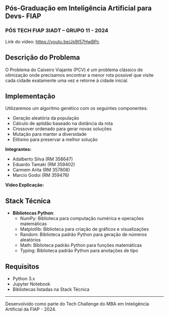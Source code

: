 ## Pós-Graduação em Inteligência Artificial para Devs- FIAP
### PÓS TECH FIAP 3IADT – GRUPO 11 - 2024

Link do video: https://youtu.be/Js9t57HwBPc

## Descrição do Problema

O Problema do Caixeiro Viajante (PCV) é um problema clássico de otimização onde precisamos encontrar a menor rota possível que visite cada cidade exatamente uma vez e retorne à cidade inicial.

## Implementação

Utilizaremos um algoritmo genético com os seguintes componentes:
- Geração aleatória da população
- Cálculo de aptidão baseado na distância da rota
- Crossover ordenado para gerar novas soluções
- Mutação para manter a diversidade
- Elitismo para preservar a melhor solução

**Integrantes:**
- Adalberto Silva (RM 358647)
- Eduardo Tamaki (RM 359402)
- Carmem Arita (RM 357808)
- Marcio Godoi (RM 359476)

**Video Explicação:**


## Stack Técnica
- **Bibliotecas Python**:
  - NumPy: Biblioteca para computação numérica e operações matemáticas
  - Matplotlib: Biblioteca para criação de gráficos e visualizações
  - Random: Biblioteca padrão Python para geração de números aleatórios
  - Math: Biblioteca padrão Python para funções matemáticas
  - Typing: Biblioteca padrão Python para anotações de tipo


## Requisitos
- Python 3.x
- Jupyter Notebook
- Bibliotecas listadas na Stack Técnica

---
Desenvolvido como parte do Tech Challenge do MBA em Inteligência Artificial da FIAP - 2024.